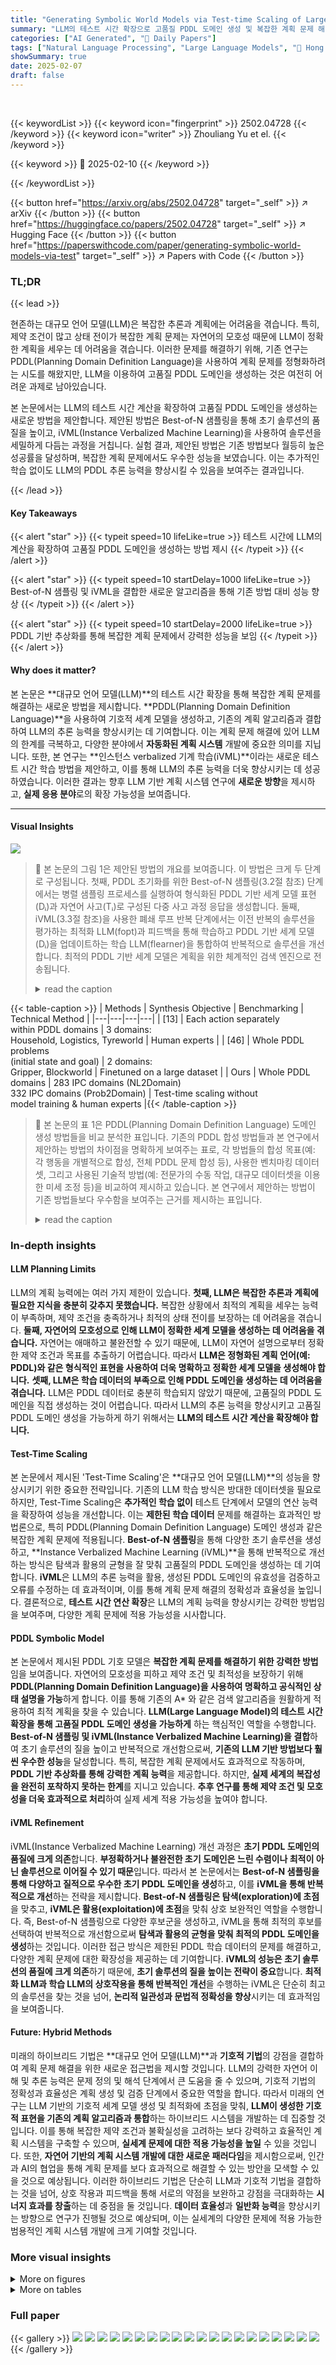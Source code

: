 ```yaml
---
title: "Generating Symbolic World Models via Test-time Scaling of Large Language Models"
summary: "LLM의 테스트 시간 확장으로 고품질 PDDL 도메인 생성 및 복잡한 계획 문제 해결"
categories: ["AI Generated", "🤗 Daily Papers"]
tags: ["Natural Language Processing", "Large Language Models", "🏢 Hong Kong University of Science and Technology",]
showSummary: true
date: 2025-02-07
draft: false
---
```


<br>

{{< keywordList >}}
{{< keyword icon="fingerprint" >}} 2502.04728 {{< /keyword >}}
{{< keyword icon="writer" >}} Zhouliang Yu et el. {{< /keyword >}}
 
{{< keyword >}} 🤗 2025-02-10 {{< /keyword >}}
 
{{< /keywordList >}}

{{< button href="https://arxiv.org/abs/2502.04728" target="_self" >}}
↗ arXiv
{{< /button >}}
{{< button href="https://huggingface.co/papers/2502.04728" target="_self" >}}
↗ Hugging Face
{{< /button >}}
{{< button href="https://paperswithcode.com/paper/generating-symbolic-world-models-via-test" target="_self" >}}
↗ Papers with Code
{{< /button >}}




### TL;DR


{{< lead >}}

현존하는 대규모 언어 모델(LLM)은 복잡한 추론과 계획에는 어려움을 겪습니다. 특히, 제약 조건이 많고 상태 전이가 복잡한 계획 문제는 자연어의 모호성 때문에 LLM이 정확한 계획을 세우는 데 어려움을 겪습니다. 이러한 문제를 해결하기 위해, 기존 연구는 PDDL(Planning Domain Definition Language)을 사용하여 계획 문제를 정형화하려는 시도를 해왔지만, LLM을 이용하여 고품질 PDDL 도메인을 생성하는 것은 여전히 어려운 과제로 남아있습니다.

본 논문에서는 LLM의 테스트 시간 계산을 확장하여 고품질 PDDL 도메인을 생성하는 새로운 방법을 제안합니다. 제안된 방법은 Best-of-N 샘플링을 통해 초기 솔루션의 품질을 높이고, iVML(Instance Verbalized Machine Learning)을 사용하여 솔루션을 세밀하게 다듬는 과정을 거칩니다. 실험 결과, 제안된 방법은 기존 방법보다 월등히 높은 성공률을 달성하며, 복잡한 계획 문제에서도 우수한 성능을 보였습니다. 이는 추가적인 학습 없이도 LLM의 PDDL 추론 능력을 향상시킬 수 있음을 보여주는 결과입니다.

{{< /lead >}}


#### Key Takeaways

{{< alert "star" >}}
{{< typeit speed=10 lifeLike=true >}} 테스트 시간에 LLM의 계산을 확장하여 고품질 PDDL 도메인을 생성하는 방법 제시 {{< /typeit >}}
{{< /alert >}}

{{< alert "star" >}}
{{< typeit speed=10 startDelay=1000 lifeLike=true >}} Best-of-N 샘플링 및 iVML을 결합한 새로운 알고리즘을 통해 기존 방법 대비 성능 향상 {{< /typeit >}}
{{< /alert >}}

{{< alert "star" >}}
{{< typeit speed=10 startDelay=2000 lifeLike=true >}} PDDL 기반 추상화를 통해 복잡한 계획 문제에서 강력한 성능을 보임 {{< /typeit >}}
{{< /alert >}}

#### Why does it matter?
본 논문은 **대규모 언어 모델(LLM)**의 테스트 시간 확장을 통해 복잡한 계획 문제를 해결하는 새로운 방법을 제시합니다. **PDDL(Planning Domain Definition Language)**을 사용하여 기호적 세계 모델을 생성하고, 기존의 계획 알고리즘과 결합하여 LLM의 추론 능력을 향상시키는 데 기여합니다. 이는 계획 문제 해결에 있어 LLM의 한계를 극복하고, 다양한 분야에서 **자동화된 계획 시스템** 개발에 중요한 의미를 지닙니다. 또한, 본 연구는 **인스턴스 verbalized 기계 학습(iVML)**이라는 새로운 테스트 시간 학습 방법을 제안하고, 이를 통해 LLM의 추론 능력을 더욱 향상시키는 데 성공하였습니다. 이러한 결과는 향후 LLM 기반 계획 시스템 연구에 **새로운 방향**을 제시하고, **실제 응용 분야**로의 확장 가능성을 보여줍니다.

------
#### Visual Insights



![](https://arxiv.org/html/2502.04728/x1.png)

> 🔼 본 논문의 그림 1은 제안된 방법의 개요를 보여줍니다. 이 방법은 크게 두 단계로 구성됩니다. 첫째, PDDL 초기화를 위한 Best-of-N 샘플링(3.2절 참조) 단계에서는 병렬 샘플링 프로세스를 실행하여 형식화된 PDDL 기반 세계 모델 표현(Dᵢ)과 자연어 사고(Tᵢ)로 구성된 다중 사고 과정 응답을 생성합니다. 둘째, iVML(3.3절 참조)을 사용한 폐쇄 루프 반복 단계에서는 이전 반복의 솔루션을 평가하는 최적화 LLM(fopt)과 피드백을 통해 학습하고 PDDL 기반 세계 모델(Dᵢ)을 업데이트하는 학습 LLM(flearner)을 통합하여 반복적으로 솔루션을 개선합니다. 최적의 PDDL 기반 세계 모델은 계획을 위한 체계적인 검색 엔진으로 전송됩니다.
> <details>
> <summary>read the caption</summary>
> Figure 1: An overview of the proposed method. Our test-time compute scaling approach consists of two main steps: (1) Best-of-N Sampling for PDDL Initialization (see Section 3.2): We start by running a parallel sampling process to generate multiple chain-of-thought responses that are composed of the formalized PDDL-based world model representation 𝐃isubscript𝐃𝑖\mathbf{D}_{i}bold_D start_POSTSUBSCRIPT italic_i end_POSTSUBSCRIPT and the natural language thought 𝐓isubscript𝐓𝑖\mathbf{T}_{i}bold_T start_POSTSUBSCRIPT italic_i end_POSTSUBSCRIPT. (2) Closed-loop Iteration with iVML (see Section 3.3): We use Instance Verbalized Machine Learning (iVML) to iteratively improve the solutions. The iVML incorporates: (1) An optimizer LLM foptsubscript𝑓optf_{\mathrm{opt}}italic_f start_POSTSUBSCRIPT roman_opt end_POSTSUBSCRIPT that evaluates the solutions from the previous iteration, and (2) A learner LLM flearnersubscript𝑓learnerf_{\mathrm{learner}}italic_f start_POSTSUBSCRIPT roman_learner end_POSTSUBSCRIPT that learns from the feedback and updates the PDDL-based world model 𝐃isubscript𝐃𝑖\mathbf{D}_{i}bold_D start_POSTSUBSCRIPT italic_i end_POSTSUBSCRIPT. The most optimal PDDL-based world model would be sent to the systematic search engine for planning.
> </details>





{{< table-caption >}}
| Methods | Synthesis Objective | Benchmarking | Technical Method |
|---|---|---|---| 
| [13] | Each action separately <br> within PDDL domains | 3 domains: <br> Household, Logistics, Tyreworld | Human experts |
| [46] | Whole PDDL problems <br> (initial state and goal) | 2 domains: <br> Gripper, Blockworld | Finetuned on a large dataset |
| Ours | Whole PDDL domains | 283 IPC domains (NL2Domain) <br> 332 IPC domains (Prob2Domain) | Test-time scaling without <br> model training & human experts |{{< /table-caption >}}

> 🔼 본 논문의 표 1은 PDDL(Planning Domain Definition Language) 도메인 생성 방법들을 비교 분석한 표입니다.  기존의 PDDL 합성 방법들과 본 연구에서 제안하는 방법의 차이점을 명확하게 보여주는 표로,  각 방법들의 합성 목표(예: 각 행동을 개별적으로 합성, 전체 PDDL 문제 합성 등), 사용한 벤치마킹 데이터셋, 그리고 사용된 기술적 방법(예: 전문가의 수동 작업, 대규모 데이터셋을 이용한 미세 조정 등)을 비교하여 제시하고 있습니다. 본 연구에서 제안하는 방법이 기존 방법들보다 우수함을 보여주는 근거를 제시하는 표입니다.
> <details>
> <summary>read the caption</summary>
> Table 1: Comparison between current PDDL synthesis methods and ours.
> </details>





### In-depth insights


#### LLM Planning Limits
LLM의 계획 능력에는 여러 가지 제한이 있습니다. **첫째, LLM은 복잡한 추론과 계획에 필요한 지식을 충분히 갖추지 못했습니다.**  복잡한 상황에서 최적의 계획을 세우는 능력이 부족하며, 제약 조건을 충족하거나 최적의 상태 전이를 보장하는 데 어려움을 겪습니다. **둘째, 자연어의 모호성으로 인해 LLM이 정확한 세계 모델을 생성하는 데 어려움을 겪습니다.**  자연어는 애매하고 불완전할 수 있기 때문에, LLM이 자연어 설명으로부터 정확한 제약 조건과 목표를 추출하기 어렵습니다. 따라서 **LLM은 정형화된 계획 언어(예: PDDL)와 같은 형식적인 표현을 사용하여 더욱 명확하고 정확한 세계 모델을 생성해야 합니다.**  **셋째, LLM은 학습 데이터의 부족으로 인해 PDDL 도메인을 생성하는 데 어려움을 겪습니다.**  LLM은 PDDL 데이터로 충분히 학습되지 않았기 때문에, 고품질의 PDDL 도메인을 직접 생성하는 것이 어렵습니다.  따라서 LLM의 추론 능력을 향상시키고 고품질 PDDL 도메인 생성을 가능하게 하기 위해서는 **LLM의 테스트 시간 계산을 확장해야 합니다.**

#### Test-Time Scaling
본 논문에서 제시된 'Test-Time Scaling'은 **대규모 언어 모델(LLM)**의 성능을 향상시키기 위한 중요한 전략입니다. 기존의 LLM 학습 방식은 방대한 데이터셋을 필요로 하지만, Test-Time Scaling은 **추가적인 학습 없이** 테스트 단계에서 모델의 연산 능력을 확장하여 성능을 개선합니다.  이는 **제한된 학습 데이터** 문제를 해결하는 효과적인 방법론으로, 특히 PDDL(Planning Domain Definition Language) 도메인 생성과 같은 복잡한 계획 문제에 적용됩니다.  **Best-of-N 샘플링**을 통해 다양한 초기 솔루션을 생성하고, **Instance Verbalized Machine Learning (iVML)**을 통해 반복적으로 개선하는 방식은 탐색과 활용의 균형을 잘 맞춰 고품질의 PDDL 도메인을 생성하는 데 기여합니다.  **iVML**은 LLM의 추론 능력을 활용, 생성된 PDDL 도메인의 유효성을 검증하고 오류를 수정하는 데 효과적이며, 이를 통해 계획 문제 해결의 정확성과 효율성을 높입니다.  결론적으로, **테스트 시간 연산 확장**은 LLM의 계획 능력을 향상시키는 강력한 방법임을 보여주며, 다양한 계획 문제에 적용 가능성을 시사합니다.

#### PDDL Symbolic Model
본 논문에서 제시된 PDDL 기호 모델은 **복잡한 계획 문제를 해결하기 위한 강력한 방법**임을 보여줍니다. 자연어의 모호성을 피하고 제약 조건 및 최적성을 보장하기 위해 **PDDL(Planning Domain Definition Language)을 사용하여 명확하고 공식적인 상태 설명을 가능**하게 합니다. 이를 통해 기존의 A* 와 같은 검색 알고리즘을 원활하게 적용하여 최적 계획을 찾을 수 있습니다.  **LLM(Large Language Model)의 테스트 시간 확장을 통해 고품질 PDDL 도메인 생성을 가능하게** 하는 핵심적인 역할을 수행합니다.  **Best-of-N 샘플링 및 iVML(Instance Verbalized Machine Learning)을 결합**하여 초기 솔루션의 질을 높이고 반복적으로 개선함으로써,  **기존의 LLM 기반 방법보다 훨씬 우수한 성능**을 달성합니다. 특히, 복잡한 계획 문제에서도 효과적으로 작동하며,  **PDDL 기반 추상화를 통해 강력한 계획 능력**을 제공합니다.  하지만, **실제 세계의 복잡성을 완전히 포착하지 못하는 한계**를 지니고 있습니다.  **추후 연구를 통해 제약 조건 및 모호성을 더욱 효과적으로 처리**하여 실제 세계 적용 가능성을 높여야 합니다.

#### iVML Refinement
iVML(Instance Verbalized Machine Learning) 개선 과정은 **초기 PDDL 도메인의 품질에 크게 의존**합니다.  **부정확하거나 불완전한 초기 도메인은 느린 수렴이나 최적이 아닌 솔루션으로 이어질 수 있기 때문**입니다. 따라서 본 논문에서는 **Best-of-N 샘플링을 통해 다양하고 질적으로 우수한 초기 PDDL 도메인을 생성**하고, 이를 **iVML을 통해 반복적으로 개선**하는 전략을 제시합니다.  **Best-of-N 샘플링은 탐색(exploration)에 초점**을 맞추고, **iVML은 활용(exploitation)에 초점**을 맞춰 상호 보완적인 역할을 수행합니다.  즉, Best-of-N 샘플링으로 다양한 후보군을 생성하고, iVML을 통해 최적의 후보를 선택하여 반복적으로 개선함으로써 **탐색과 활용의 균형을 맞춰 최적의 PDDL 도메인을 생성**하는 것입니다. 이러한 접근 방식은 제한된 PDDL 학습 데이터의 문제를 해결하고, 다양한 계획 문제에 대한 확장성을 제공하는 데 기여합니다.  **iVML의 성능은 초기 솔루션의 품질에 크게 의존**하기 때문에, **초기 솔루션의 질을 높이는 전략이 중요**합니다.  **최적화 LLM과 학습 LLM의 상호작용을 통해 반복적인 개선**을 수행하는 iVML은 단순히 최고의 솔루션을 찾는 것을 넘어, **논리적 일관성과 문법적 정확성을 향상**시키는 데 효과적임을 보여줍니다.

#### Future: Hybrid Methods
미래의 하이브리드 기법은 **대규모 언어 모델(LLM)**과 **기호적 기법**의 강점을 결합하여 계획 문제 해결을 위한 새로운 접근법을 제시할 것입니다. LLM의 강력한 자연어 이해 및 추론 능력은 문제 정의 및 해석 단계에서 큰 도움을 줄 수 있으며, 기호적 기법의 정확성과 효율성은 계획 생성 및 검증 단계에서 중요한 역할을 합니다. 따라서 미래의 연구는 LLM 기반의 기호적 세계 모델 생성 및 최적화에 초점을 맞춰, **LLM이 생성한 기호적 표현을 기존의 계획 알고리즘과 통합**하는 하이브리드 시스템을 개발하는 데 집중할 것입니다. 이를 통해 복잡한 제약 조건과 불확실성을 고려하는 보다 강력하고 효율적인 계획 시스템을 구축할 수 있으며, **실세계 문제에 대한 적용 가능성을 높일** 수 있을 것입니다. 또한, **자연어 기반의 계획 시스템 개발에 대한 새로운 패러다임**을 제시함으로써, 인간과 AI의 협업을 통해 계획 문제를 보다 효과적으로 해결할 수 있는 방안을 모색할 수 있을 것으로 예상됩니다. 이러한 하이브리드 기법은 단순히 LLM과 기호적 기법을 결합하는 것을 넘어, 상호 작용과 피드백을 통해 서로의 약점을 보완하고 강점을 극대화하는 **시너지 효과를 창출**하는 데 중점을 둘 것입니다.  **데이터 효율성**과 **일반화 능력**을 향상시키는 방향으로 연구가 진행될 것으로 예상되며, 이는 실세계의 다양한 문제에 적용 가능한 범용적인 계획 시스템 개발에 크게 기여할 것입니다.


### More visual insights

<details>
<summary>More on figures
</summary>


![](https://arxiv.org/html/2502.04728/x2.png)

> 🔼 그림 2는 OpenAI의 o1 모델이 Termes 계획 문제를 해결하는 과정에서 발생하는 환각 현상을 보여줍니다. 특히 3단계와 4단계에서, o1 모델은 미리 정의된 규칙을 위반하며 행동을 선택하고 활용합니다. 또한 4단계에서는 목표 달성을 환각하여 잘못되거나 비현실적인 결과를 초래합니다. o1 모델 자체로 환각된 계획을 평가하더라도, 잘못된 결과를 올바른 것으로 인식합니다. 이 그림은 자연어 모델이 복잡한 계획 문제를 해결하는 데 어려움을 겪고 있음을 보여줍니다.
> <details>
> <summary>read the caption</summary>
> Figure 2: OpenAI-o1 plans for Termes: o1 frequently exhibits hallucination during the planning process. Specifically, in steps three and four, the LLM violates predefined rules when selecting and leveraging actions. Additionally, step four hallucinates the achievement of the goal, leading to incorrect or unrealistic outcomes. Even when using o1 itself to evaluate the hallucinated plan, it incorrectly identifies the plan as valid.
> </details>



![](https://arxiv.org/html/2502.04728/x3.png)

> 🔼 그림 3은 iVML과 BoN의 성능 추이를 보여줍니다. 왼쪽 그래프는 반복 훈련 횟수가 증가함에 따라 iVML의 성능 향상을 보여줍니다. 오른쪽 그래프는 샘플링 수가 증가함에 따라 BoN의 성능 추이를 보여줍니다. 두 그래프 모두 Qwen2.5-7B-Coder 모델을 사용하여 NL2Domain 및 Prob2Domain 작업에 대한 정확도를 측정했습니다. iVML은 반복 훈련을 통해 지속적인 성능 향상을 보여주는 반면, BoN은 특정 샘플링 수 이후에는 성능 향상이 제한적임을 보여줍니다.
> <details>
> <summary>read the caption</summary>
> Figure 3: Left: The performance trend of iVML with increasing training epochs. Right: The performance trend of BoN with increasing sampling numbers.
> </details>



![](https://arxiv.org/html/2502.04728/x4.png)

> 🔼 그림 4는 다양한 초기화 설정에서 NL2Domain 작업에 대한 iVML의 성능을 보여줍니다.  이 그래프는 여러 초기화 전략(BoN 샘플링, 단일 패스)과 다양한 모델(Qwen2.5-Coder, Deepseek-Coder, LLaMa)을 사용하여 생성된 PDDL 도메인의 정확성을 반복 횟수에 따라 비교합니다. 각 초기화 전략의 효과와 iVML의 수렴 속도를 보여주는 것을 목표로 합니다.  BoN 샘플링이 단일 패스 초기화보다 더 나은 성능을 제공하는지, 그리고 다양한 모델에서 이러한 차이가 어떻게 나타나는지 시각적으로 보여줍니다.
> <details>
> <summary>read the caption</summary>
> Figure 4: The performance of iVML on NL2Domain tasks across different initialization settings.
> </details>



![](https://arxiv.org/html/2502.04728/x5.png)

> 🔼 그림 5는 다양한 초기화 설정에서 Prob2Domain 작업에 대한 iVML의 성능을 보여줍니다. 이 그래프는 여러 초기화 전략(BoN, 단일 패스)을 사용하여 학습된 iVML 모델의 Prob2Domain 작업에서의 정확도를 반복 횟수에 따라 보여줍니다. 이를 통해 다양한 초기화 전략이 iVML 성능에 미치는 영향을 비교 분석하고, 초기화 전략의 선택이 모델 성능에 중요한 역할을 한다는 것을 시각적으로 보여줍니다. 특히, BoN(Best-of-N) 샘플링 기법을 사용한 초기화가 단일 패스 초기화보다 성능이 우수함을 확인할 수 있습니다.
> <details>
> <summary>read the caption</summary>
> Figure 5: The performance of iVML on Prob2Domain tasks across different initialization settings.
> </details>



![](https://arxiv.org/html/2502.04728/extracted/6185517/content/imgs/generated.png)

> 🔼 그림 6은 Termes 계획 문제에 대한 계획 그래프를 보여줍니다. 이 그래프는 계획 과정 동안 명시적인 상태 전이를 포함합니다. 각 노드는 계획의 특정 상태를 나타내고, 에지는 상태 간의 전이를 나타내는 행동을 나타냅니다. 이 그래프는 Termes 문제의 상태 공간을 탐색하고 최적 계획을 찾는 데 사용된 알고리즘을 시각적으로 보여줍니다.  상태 전이에 대한 명확한 표현은 계획의 정확성과 완전성을 보장하는 데 중요합니다.
> <details>
> <summary>read the caption</summary>
> Figure 6: The planning graph for Termes
> </details>



</details>




<details>
<summary>More on tables
</summary>


{{< table-caption >}}
| Each action separately | within PDDL domains |
|---|---|{{< /table-caption >}}
> 🔼 표 2는 PDDL 도메인 합성에서 다양한 방법들의 성능을 비교한 표입니다. BoN-8은 후보를 8개 사용한 BoN 샘플링을, iVML-5-BoN-8은 BoN-8로 초기화된 iVML 학습의 5번 반복을 의미합니다.  표에는 다양한 크기의 오픈소스 및 클로즈드소스 언어 모델을 사용한 NL2Domain(자연어 설명을 PDDL 도메인으로 변환) 및 Prob2Domain(PDDL 문제에서 PDDL 도메인 생성) 작업의 성공률이 제시되어 있습니다.  본 논문의 제안 방법인 BoN 및 iVML을 사용한 결과도 함께 제시되어 있으며, 제안 방법이 기존 방법보다 높은 성공률을 달성했음을 보여줍니다.
> <details>
> <summary>read the caption</summary>
> Table 2: A comparison of performance in PDDL domain synthesis. BoN-8 refers to BoN sampling with 8 candidates, while iVML-5-BoN-8 denotes five iterations of iVML training initialized with BoN-8.
> </details>

{{< table-caption >}}
| 3 domains: | 
|---|---| 
| Household, Logistics, Tyreworld |{{< /table-caption >}}
> 🔼 표 3은 행동 수준의 PDDL 코드를 합성하는 데 있어 Best-of-N 샘플링(BoN)과 iVML의 차이점을 보여줍니다. 빨간색 텍스트는 BoN@8이 논리적으로 잘못된 코드를 생성한 부분을, 파란색 텍스트는 iVML이 이러한 부정확성을 감지하고 필요한 수정을 적용하는 방식을 나타냅니다.  BoN은 다양한 후보 솔루션을 생성하지만, 논리적 오류가 발생할 수 있습니다. 반면 iVML은 반복적인 수정을 통해 초기 솔루션을 개선하여 더 정확하고 최적화된 PDDL 코드를 생성합니다.
> <details>
> <summary>read the caption</summary>
> Table 3: The comparison highlights the differences between Best-of-N sampling (BoN) and iVML in synthesizing action-level PDDL code. The  red text marks where BoN@8 produces logically incorrect code, while the  blue text shows how iVML detects these inaccuracies and applies the necessary corrections.
> </details>

{{< table-caption >}}
| Whole PDDL problems |
|---|---| 
| (initial state and goal) |{{< /table-caption >}}
> 🔼 표 4는 다양한 모델의 PDDL 문제 생성 성능을 비교한 결과를 보여줍니다.  0-shot(제로샷) 및 Fine-tuned(미세 조정) 설정에서 GPT-4, Gemma, Mistral 등 다양한 모델의 성능을 보여주고, 제안된 방법인 BoN-16과 iVML-1-BoN-16의 성능을 비교하여  제안된 방법의 우수성을 보여줍니다. 특히, 제안된 방법은 미세조정 없이도 매우 높은 정확도를 달성하는 것을 보여줍니다.
> <details>
> <summary>read the caption</summary>
> Table 4: Performance comparison of different models on PDDL problem generation
> </details>

{{< table-caption >}}
| 2 domains: | 
|---|---| 
| Gripper, Blockworld | {{< /table-caption >}}
> 🔼 표 5는 PDDL 추상화 방식과 LLM 기반 계획 방식을 비교한 결과를 보여줍니다. 평가 지표는 계획 정확도이며, 제시된 PDDL 기반 방식은 휴리스틱 탐색 및 계획 검증을 위해 Fast Downward 시스템을 사용합니다.  LLM 기반 계획 방식은 자연어를 사용하여 계획을 수립하지만, PDDL 기반 방식은 PDDL 도메인을 생성하여 명시적인 상태 전이 모델을 사용합니다. 이를 통해 계획의 일관성과 타당성을 보장하고 최적의 계획을 찾을 수 있습니다.  표에는 다양한 계획 문제(Floortile, Barman, Tyreworld, Grippers, Termes, Blockworld)에 대한 각 방식의 성공률이 제시되어 있습니다.
> <details>
> <summary>read the caption</summary>
> Table 5: PDDL abstraction vs. LLM-as-Planner. The comparison uses plan accuracy as the evaluation metric. Our PDDL-based method uses the Fast Downward system [14] for heuristic search and plan validation.
> </details>

</details>




### Full paper

{{< gallery >}}
<img src="paper_images/1.png" class="grid-w50 md:grid-w33 xl:grid-w25" />
<img src="paper_images/2.png" class="grid-w50 md:grid-w33 xl:grid-w25" />
<img src="paper_images/3.png" class="grid-w50 md:grid-w33 xl:grid-w25" />
<img src="paper_images/4.png" class="grid-w50 md:grid-w33 xl:grid-w25" />
<img src="paper_images/5.png" class="grid-w50 md:grid-w33 xl:grid-w25" />
<img src="paper_images/6.png" class="grid-w50 md:grid-w33 xl:grid-w25" />
<img src="paper_images/7.png" class="grid-w50 md:grid-w33 xl:grid-w25" />
<img src="paper_images/8.png" class="grid-w50 md:grid-w33 xl:grid-w25" />
<img src="paper_images/9.png" class="grid-w50 md:grid-w33 xl:grid-w25" />
<img src="paper_images/10.png" class="grid-w50 md:grid-w33 xl:grid-w25" />
<img src="paper_images/11.png" class="grid-w50 md:grid-w33 xl:grid-w25" />
<img src="paper_images/12.png" class="grid-w50 md:grid-w33 xl:grid-w25" />
<img src="paper_images/13.png" class="grid-w50 md:grid-w33 xl:grid-w25" />
<img src="paper_images/14.png" class="grid-w50 md:grid-w33 xl:grid-w25" />
<img src="paper_images/15.png" class="grid-w50 md:grid-w33 xl:grid-w25" />
<img src="paper_images/16.png" class="grid-w50 md:grid-w33 xl:grid-w25" />
<img src="paper_images/17.png" class="grid-w50 md:grid-w33 xl:grid-w25" />
<img src="paper_images/18.png" class="grid-w50 md:grid-w33 xl:grid-w25" />
<img src="paper_images/19.png" class="grid-w50 md:grid-w33 xl:grid-w25" />
<img src="paper_images/20.png" class="grid-w50 md:grid-w33 xl:grid-w25" />
{{< /gallery >}}